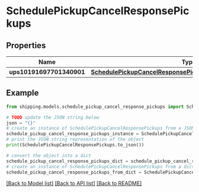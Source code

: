 # SchedulePickupCancelResponsePickups


## Properties

Name | Type | Description | Notes
------------ | ------------- | ------------- | -------------
**ups10191697701340901** | [**SchedulePickupCancelResponsePickupsUPS10191697701340901**](SchedulePickupCancelResponsePickupsUPS10191697701340901.md) |  | [optional] 

## Example

```python
from shipping.models.schedule_pickup_cancel_response_pickups import SchedulePickupCancelResponsePickups

# TODO update the JSON string below
json = "{}"
# create an instance of SchedulePickupCancelResponsePickups from a JSON string
schedule_pickup_cancel_response_pickups_instance = SchedulePickupCancelResponsePickups.from_json(json)
# print the JSON string representation of the object
print(SchedulePickupCancelResponsePickups.to_json())

# convert the object into a dict
schedule_pickup_cancel_response_pickups_dict = schedule_pickup_cancel_response_pickups_instance.to_dict()
# create an instance of SchedulePickupCancelResponsePickups from a dict
schedule_pickup_cancel_response_pickups_from_dict = SchedulePickupCancelResponsePickups.from_dict(schedule_pickup_cancel_response_pickups_dict)
```
[[Back to Model list]](../README.md#documentation-for-models) [[Back to API list]](../README.md#documentation-for-api-endpoints) [[Back to README]](../README.md)


